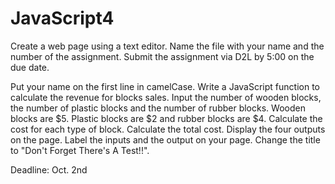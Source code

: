 # JavaScript4
Create a web page using a text editor. Name the file with your name and the number of the assignment. Submit the assignment via D2L by 5:00 on the due date.

Put your name on the first line in camelCase. Write a JavaScript function to calculate the revenue for blocks sales. Input the number of wooden blocks, the number of plastic blocks and the number of rubber blocks. Wooden blocks are $5. Plastic blocks are $2 and rubber blocks are $4. Calculate the cost for each type of block. Calculate the total cost. Display the four outputs on the page. Label the inputs and the output on your page. Change the title to "Don't Forget There's A Test!!".

Deadline: Oct. 2nd